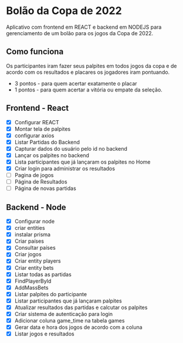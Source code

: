 # Bolão da Copa de 2022

Aplicativo com frontend em REACT e backend em NODEJS para gerenciamento de um bolão para os jogos da Copa de 2022.

## Como funciona 
Os participantes iram fazer seus palpites em todos jogos da copa e de acordo com os resultados e placares os jogadores iram pontuando.
 - 3 pontos - para quem acertar exatamente o placar
 - 1 pontos - para quem acertar a vitória ou empate da seleção.

## Frontend - React
 - [X] Configurar REACT
 - [X] Montar tela de palpites
 - [X] configurar axios
 - [X] Listar Partidas do Backend
 - [X] Capturar dados do usuário pelo id no backend
 - [X] Lançar os palpites no backend
 - [X] Lista participantes que já lançaram os palpites no Home
 - [X] Criar login para administrar os resultados
 - [ ] Pagina de jogos
 - [ ] Página de Resultados 
 - [ ] Página de novas partidas

## Backend - Node
 - [X] Configurar node
 - [X] criar entities
 - [X] instalar prisma
 - [X] Criar países 
 - [X] Consultar países
 - [X] Criar jogos
 - [X] Criar entity players
 - [X] Criar entity bets
 - [X] Listar todas as partidas
 - [X] FindPlayerById
 - [X] AddMassBets
 - [X] Listar palpites do participante
 - [X] Listar participantes que já lançaram palpites
 - [X] Atualizar resultados das partidas e calcutar os palpites
 - [X] Criar sistema de autenticação para login 
 - [X] Adicionar coluna game_time na tabela games
 - [X] Gerar data e hora dos jogos de acordo com a coluna
 - [X] Listar jogos e resultados
